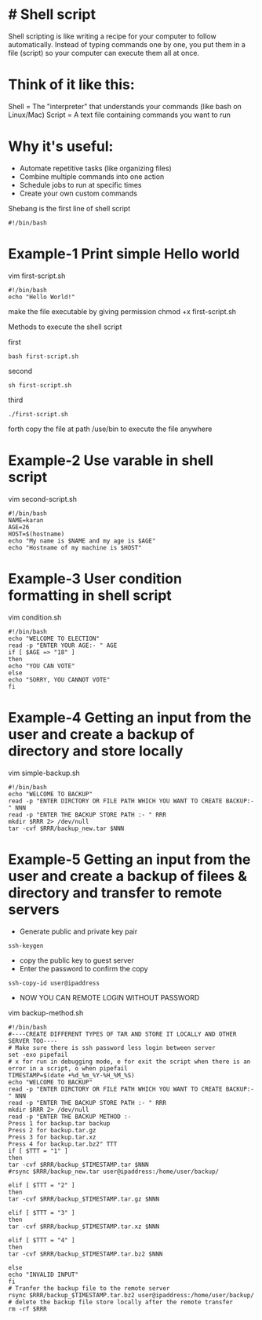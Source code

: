 # # Shell script
  Shell scripting is like writing a recipe for your computer to follow automatically. Instead of typing commands one by one, you put them in a file (script) so your computer can execute them all at once.
# Think of it like this:
  Shell = The "interpreter" that understands your commands (like bash on Linux/Mac)
  Script = A text file containing commands you want to run
# Why it's useful:
  - Automate repetitive tasks (like organizing files)
  - Combine multiple commands into one action
  - Schedule jobs to run at specific times
  - Create your own custom commands

Shebang is the first line of shell script 
```
#!/bin/bash
```
# Example-1 Print simple Hello world 
vim first-script.sh
```
#!/bin/bash
echo "Hello World!"
```
make the file executable by giving permission 
chmod +x first-script.sh

Methods to execute the shell script

first
```
bash first-script.sh
```
second
```
sh first-script.sh
```
third
```
./first-script.sh
```
forth
copy the file at path /use/bin to execute the file anywhere

# Example-2 Use varable in shell script
vim second-script.sh
```
#!/bin/bash
NAME=karan
AGE=26
HOST=$(hostname)
echo "My name is $NAME and my age is $AGE"
echo "Hostname of my machine is $HOST"
```
# Example-3 User condition formatting in shell script
vim condition.sh
```
#!/bin/bash
echo "WELCOME TO ELECTION"
read -p "ENTER YOUR AGE:- " AGE
if [ $AGE => "18" ]
then
echo "YOU CAN VOTE"
else
echo "SORRY, YOU CANNOT VOTE"
fi
```

# Example-4 Getting an input from the user and create a backup of directory and store locally
vim simple-backup.sh
```
#!/bin/bash
echo "WELCOME TO BACKUP"
read -p "ENTER DIRCTORY OR FILE PATH WHICH YOU WANT TO CREATE BACKUP:- " NNN
read -p "ENTER THE BACKUP STORE PATH :- " RRR
mkdir $RRR 2> /dev/null
tar -cvf $RRR/backup_new.tar $NNN
```

# Example-5 Getting an input from the user and create a backup of filees & directory and transfer to remote servers
  - Generate public and private key pair
```
ssh-keygen
```
  - copy the public key to guest server
  - Enter the password to confirm the copy
```
ssh-copy-id user@ipaddress
```
  - NOW YOU CAN REMOTE LOGIN WITHOUT PASSWORD 

vim backup-method.sh
```
#!/bin/bash
#----CREATE DIFFERENT TYPES OF TAR AND STORE IT LOCALLY AND OTHER SERVER TOO----
# Make sure there is ssh password less login between server
set -exo pipefail
# x for run in debugging mode, e for exit the script when there is an error in a script, o when pipefail
TIMESTAMP=$(date +%d_%m_%Y-%H_%M_%S)
echo "WELCOME TO BACKUP"
read -p "ENTER DIRCTORY OR FILE PATH WHICH YOU WANT TO CREATE BACKUP:- " NNN
read -p "ENTER THE BACKUP STORE PATH :- " RRR
mkdir $RRR 2> /dev/null
read -p "ENTER THE BACKUP METHOD :-
Press 1 for backup.tar backup
Press 2 for backup.tar.gz
Press 3 for backup.tar.xz
Press 4 for backup.tar.bz2" TTT
if [ $TTT = "1" ]
then
tar -cvf $RRR/backup_$TIMESTAMP.tar $NNN
#rsync $RRR/backup_new.tar user@ipaddress:/home/user/backup/

elif [ $TTT = "2" ]
then
tar -cvf $RRR/backup_$TIMESTAMP.tar.gz $NNN

elif [ $TTT = "3" ]
then
tar -cvf $RRR/backup_$TIMESTAMP.tar.xz $NNN

elif [ $TTT = "4" ]
then
tar -cvf $RRR/backup_$TIMESTAMP.tar.bz2 $NNN

else
echo "INVALID INPUT"
fi
# Tranfer the backup file to the remote server
rsync $RRR/backup_$TIMESTAMP.tar.bz2 user@ipaddress:/home/user/backup/
# delete the backup file store locally after the remote transfer
rm -rf $RRR
```
